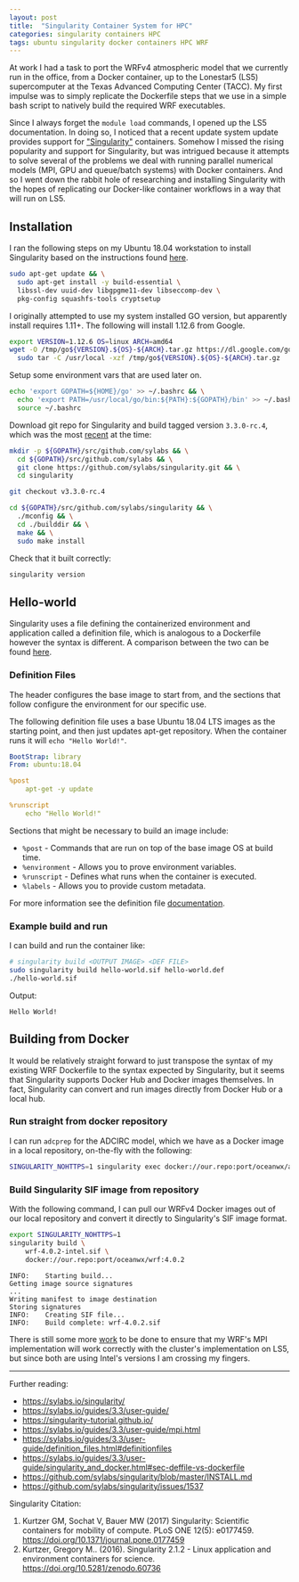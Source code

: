 ```yaml
---
layout: post
title:  "Singularity Container System for HPC"
categories: singularity containers HPC
tags: ubuntu singularity docker containers HPC WRF
---
```


At work I had a task to port the WRFv4 atmospheric model that we currently run in the office, from a Docker container, up to the Lonestar5 (LS5) supercomputer at the Texas Advanced Computing Center (TACC). My first impulse was to simply replicate the Dockerfile steps that we use in a simple bash script to natively build the required WRF executables.

Since I always forget the `module load` commands, I opened up the LS5 documentation. In doing so, I noticed that a recent update system update provides support for ["Singularity"](https://sylabs.io/singularity/) containers. Somehow I missed the rising popularity and support for Singularity, but was intrigued because it attempts to solve several of the problems we deal with running parallel numerical models (MPI, GPU and queue/batch systems) with Docker containers. And so I went down the rabbit hole of researching and installing Singularity with the hopes of replicating our Docker-like container workflows in a way that will run on LS5.

## Installation

I ran the following steps on my Ubuntu 18.04 workstation to install Singularity based on the instructions found [here](https://github.com/sylabs/singularity/blob/master/INSTALL.md).

```bash
sudo apt-get update && \
  sudo apt-get install -y build-essential \
  libssl-dev uuid-dev libgpgme11-dev libseccomp-dev \
  pkg-config squashfs-tools cryptsetup

```

I originally attempted to use my system installed GO version, but apparently install requires 1.11+. The following will install 1.12.6 from Google.

```bash
export VERSION=1.12.6 OS=linux ARCH=amd64
wget -O /tmp/go${VERSION}.${OS}-${ARCH}.tar.gz https://dl.google.com/go/go${VERSION}.${OS}-${ARCH}.tar.gz && \
  sudo tar -C /usr/local -xzf /tmp/go${VERSION}.${OS}-${ARCH}.tar.gz
```

Setup some environment vars that are used later on.

```bash
echo 'export GOPATH=${HOME}/go' >> ~/.bashrc && \
  echo 'export PATH=/usr/local/go/bin:${PATH}:${GOPATH}/bin' >> ~/.bashrc && \
  source ~/.bashrc
```

Download git repo for Singularity and build tagged version `3.3.0-rc.4`, which was the most [recent](https://github.com/sylabs/singularity/tags) at the time:

```bash
mkdir -p ${GOPATH}/src/github.com/sylabs && \
  cd ${GOPATH}/src/github.com/sylabs && \
  git clone https://github.com/sylabs/singularity.git && \
  cd singularity

git checkout v3.3.0-rc.4

cd ${GOPATH}/src/github.com/sylabs/singularity && \
  ./mconfig && \
  cd ./builddir && \
  make && \
  sudo make install
```

Check that it built correctly:

```bash
singularity version
```

## Hello-world

Singularity uses a file defining the containerized environment and application called a definition file, which is analogous to a Dockerfile however the syntax is different. A comparison between the two can be found [here](https://sylabs.io/guides/3.3/user-guide/singularity_and_docker.html#sec-deffile-vs-dockerfile).

### Definition Files

The header configures the base image to start from, and the sections that follow configure the environment for our specific use.

The following definition file uses a base Ubuntu 18.04 LTS images as the starting point, and then just updates apt-get repository. When the container runs it will `echo "Hello World!"`.

```yaml
BootStrap: library
From: ubuntu:18.04

%post
    apt-get -y update

%runscript
    echo "Hello World!"
```

Sections that might be necessary to build an image include:

* `%post` - Commands that are run on top of the base image OS at build time.
* `%environment` - Allows you to prove environment variables.
* `%runscript` - Defines what runs when the container is executed.
* `%labels` - Allows you to provide custom metadata.

For more information see the definition file [documentation](https://sylabs.io/guides/3.3/user-guide/definition_files.html#definitionfiles).

### Example build and run

I can build and run the container like:

```bash
# singularity build <OUTPUT IMAGE> <DEF FILE>
sudo singularity build hello-world.sif hello-world.def
./hello-world.sif
```

Output:
```
Hello World!
```

## Building from Docker

It would be relatively straight forward to just transpose the syntax of my existing WRF Dockerfile to the syntax expected by Singularity, but it seems that Singularity supports Docker Hub and Docker images themselves. In fact, Singularity can convert and run images directly from Docker Hub or a local hub.

### Run straight from docker repository

I can run `adcprep` for the ADCIRC model, which we have as a Docker image in a local repository, on-the-fly with the following:
```bash
SINGULARITY_NOHTTPS=1 singularity exec docker://our.repo:port/oceanwx/adcswan:arc_nws13 adcprep
```

### Build Singularity SIF image from repository

With the following command, I can pull our WRFv4 Docker images out of our local repository and convert it directly to Singularity's SIF image format.

```bash
export SINGULARITY_NOHTTPS=1
singularity build \
    wrf-4.0.2-intel.sif \
    docker://our.repo:port/oceanwx/wrf:4.0.2
```

```
INFO:    Starting build...
Getting image source signatures
...
Writing manifest to image destination
Storing signatures
INFO:    Creating SIF file...
INFO:    Build complete: wrf-4.0.2.sif
```

There is still some more [work](https://sylabs.io/guides/3.3/user-guide/mpi.html) to be done to ensure that my WRF's MPI implementation will work correctly with the cluster's implementation on LS5, but since both are using Intel's versions I am crossing my fingers.

---
Further reading:

* https://sylabs.io/singularity/
* https://sylabs.io/guides/3.3/user-guide/
* https://singularity-tutorial.github.io/
* https://sylabs.io/guides/3.3/user-guide/mpi.html
* https://sylabs.io/guides/3.3/user-guide/definition_files.html#definitionfiles
* https://sylabs.io/guides/3.3/user-guide/singularity_and_docker.html#sec-deffile-vs-dockerfile
* https://github.com/sylabs/singularity/blob/master/INSTALL.md
* https://github.com/sylabs/singularity/issues/1537

Singularity Citation:

1. Kurtzer GM, Sochat V, Bauer MW (2017) Singularity: Scientific containers for mobility of compute. PLoS ONE 12(5): e0177459. https://doi.org/10.1371/journal.pone.0177459
2. Kurtzer, Gregory M.. (2016). Singularity 2.1.2 - Linux application and environment
containers for science. https://doi.org/10.5281/zenodo.60736
